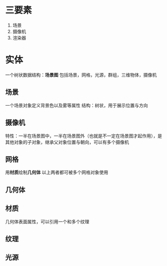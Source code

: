 # 三要素

1. 场景
2. 摄像机
3. 渲染器

# 实体

一个树状数据结构：**场景图** 包括场景，网格，光源，群组，三维物体，摄像机

## 场景

一个场景对象定义背景色以及雾等属性
结构：树状，用于展示位置与方向

## 摄像机

特性：一半在场景图中，一半在场景图外（也就是不一定在场景图才起作用），是其他对象的子对象，继承父对象位置与朝向，可以有多个摄像机

## 网格

用**材质**绘制**几何体**
以上两者都可被多个网格对象使用

## 几何体

## 材质

几何体表面属性，可以引用一个和多个纹理

## 纹理

## 光源
